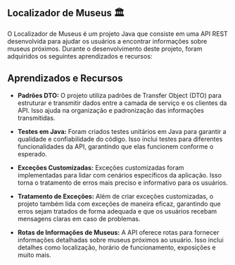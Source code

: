 ## Localizador de Museus 🏛️

O Localizador de Museus é um projeto Java que consiste em uma API REST desenvolvida para ajudar os usuários a encontrar informações sobre museus próximos. Durante o desenvolvimento deste projeto, foram adquiridos os seguintes aprendizados e recursos:

## Aprendizados e Recursos

- **Padrões DTO:** O projeto utiliza padrões de Transfer Object (DTO) para estruturar e transmitir dados entre a camada de serviço e os clientes da API. Isso ajuda na organização e padronização das informações transmitidas.

- **Testes em Java:** Foram criados testes unitários em Java para garantir a qualidade e confiabilidade do código. Isso inclui testes para diferentes funcionalidades da API, garantindo que elas funcionem conforme o esperado.

- **Exceções Customizadas:** Exceções customizadas foram implementadas para lidar com cenários específicos da aplicação. Isso torna o tratamento de erros mais preciso e informativo para os usuários.

- **Tratamento de Exceções:** Além de criar exceções customizadas, o projeto também lida com exceções de maneira eficaz, garantindo que erros sejam tratados de forma adequada e que os usuários recebam mensagens claras em caso de problemas.

- **Rotas de Informações de Museus:** A API oferece rotas para fornecer informações detalhadas sobre museus próximos ao usuário. Isso inclui detalhes como localização, horário de funcionamento, exposições e muito mais.



